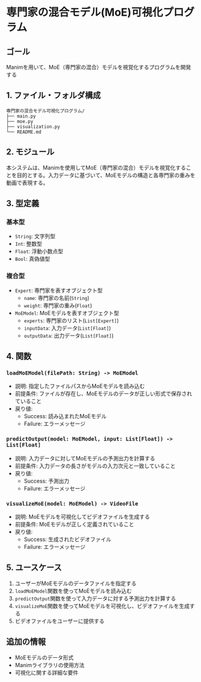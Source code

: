 # 専門家の混合モデル(MoE)可視化プログラム

## ゴール
Manimを用いて、MoE（専門家の混合）モデルを視覚化するプログラムを開発する

## 1. ファイル・フォルダ構成
```
専門家の混合モデル可視化プログラム/
├── main.py
├── moe.py
├── visualization.py
└── README.md
```

## 2. モジュール
本システムは、Manimを使用してMoE（専門家の混合）モデルを視覚化することを目的とする。入力データに基づいて、MoEモデルの構造と各専門家の重みを動画で表現する。

## 3. 型定義
### 基本型
- `String`: 文字列型
- `Int`: 整数型
- `Float`: 浮動小数点型
- `Bool`: 真偽値型

### 複合型
- `Expert`: 専門家を表すオブジェクト型
  - `name`: 専門家の名前(`String`)
  - `weight`: 専門家の重み(`Float`)
- `MoEModel`: MoEモデルを表すオブジェクト型
  - `experts`: 専門家のリスト(`List[Expert]`)
  - `inputData`: 入力データ(`List[Float]`)
  - `outputData`: 出力データ(`List[Float]`)

## 4. 関数
### `loadMoEModel(filePath: String) -> MoEModel`
- 説明: 指定したファイルパスからMoEモデルを読み込む
- 前提条件: ファイルが存在し、MoEモデルのデータが正しい形式で保存されていること
- 戻り値:
  - Success: 読み込まれたMoEモデル
  - Failure: エラーメッセージ

### `predictOutput(model: MoEModel, input: List[Float]) -> List[Float]`
- 説明: 入力データに対してMoEモデルの予測出力を計算する
- 前提条件: 入力データの長さがモデルの入力次元と一致していること
- 戻り値:
  - Success: 予測出力
  - Failure: エラーメッセージ

### `visualizeMoE(model: MoEModel) -> VideoFile`
- 説明: MoEモデルを可視化してビデオファイルを生成する
- 前提条件: MoEモデルが正しく定義されていること
- 戻り値:
  - Success: 生成されたビデオファイル
  - Failure: エラーメッセージ

## 5. ユースケース
1. ユーザーがMoEモデルのデータファイルを指定する
2. `loadMoEModel`関数を使ってMoEモデルを読み込む
3. `predictOutput`関数を使って入力データに対する予測出力を計算する
4. `visualizeMoE`関数を使ってMoEモデルを可視化し、ビデオファイルを生成する
5. ビデオファイルをユーザーに提供する

## 追加の情報
- MoEモデルのデータ形式
- Manimライブラリの使用方法
- 可視化に関する詳細な要件